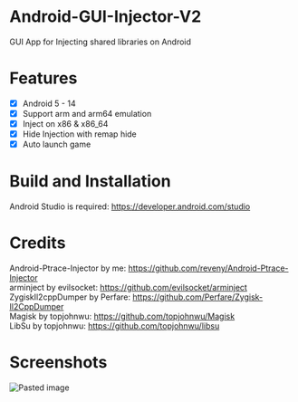 # Android-GUI-Injector-V2
GUI App for Injecting shared libraries on Android

# Features
- [x] Android 5 - 14
- [x] Support arm and arm64 emulation
- [x] Inject on x86 & x86_64
- [x] Hide Injection with remap hide   
- [x] Auto launch game

# Build and Installation
Android Studio is required: https://developer.android.com/studio  <br />

# Credits
Android-Ptrace-Injector by me: https://github.com/reveny/Android-Ptrace-Injector <br />
arminject by evilsocket: https://github.com/evilsocket/arminject <br />
ZygiskIl2cppDumper by Perfare: https://github.com/Perfare/Zygisk-Il2CppDumper <br />
Magisk by topjohnwu: https://github.com/topjohnwu/Magisk <br />
LibSu by topjohnwu: https://github.com/topjohnwu/libsu <br />
  
# Screenshots
![Pasted image](https://github.com/reveny/Android-GUI-Injector-V2/assets/113244907/f53e647d-3643-42d0-8565-727382918d68)
